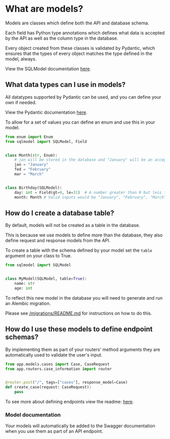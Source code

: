 # What are models?
Models are classes which define both the API and database schema.

Each field has Python type annotations which defines what data is accepted by the API 
as well as the column type in the database.

Every object created from these classes is validated by Pydantic, which ensures that the types of every object matches
the type defined in the model, always.

View the SQLModel documentation [here](https://sqlmodel.tiangolo.com/).

## What data types can I use in models?
All datatypes supported by Pydantic can be used, and you can define your own if needed.

View the Pydantic documentation [here](https://docs.pydantic.dev/latest/concepts/types/#constrained-types).

To allow for a set of values you can define an enum and use this in your model.
```python
from enum import Enum
from sqlmodel import SQLModel, Field


class Month(str, Enum):
    # jan will be stored in the database and "January" will be an acceptable input.
    jan = "January"
    fed = "February"
    mar = "March"


class Birthday(SQLModel):
    day: int = Field(gt=0, le=31)  # A number greater than 0 but less than or equal to 31.
    month: Month # Valid inputs would be "January", "February", "March"
```

## How do I create a database table?
By default, models will not be created as a table in the database. 

This is because we use models to define more than the database, they also define request and response 
models from the API.

To create a table with the schema defined by your model set the `table` argument on your class to True.
```python
from sqlmodel import SQLModel


class MyModel(SQLModel, table=True):
    name: str
    age: int
```

To reflect this new model in the database you will need to generate and run an Alembic migration.

Please see [/migrations/README.md](../db/migrations/README.md) for instructions on how to do this.

## How do I use these models to define endpoint schemas?
By implementing them as part of your routers' method arguments they are automatically used to validate the user's input.
```python
from app.models.cases import Case, CaseRequest
from app.routers.case_information import router


@router.post("/", tags=["cases"], response_model=Case)
def create_case(request: CaseRequest):
    pass
```

To see more about defining endpoints view the readme: [here](../routers/README.md).

### Model documentation
Your models will automatically be added to the Swagger documentation when you use them as part of an API endpoint.
